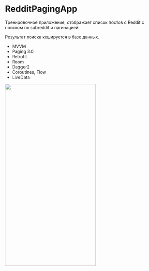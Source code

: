 # RedditPagingApp

Тренировочное приложение, отображает список постов с Reddit с поиском по subreddit и пагинацией.

Результат поиска кешируется в базе данных.

- MVVM
- Paging 3.0
- Retrofit
- Room
- Dagger2
- Coroutines, Flow
- LiveData


<img src="/../readme/app/src/main/res/readme/reddit_paging_app.jpg" width="300" height="600">

